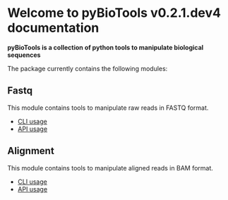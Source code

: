 # Welcome to pyBioTools v0.2.1.dev4 documentation

**pyBioTools is a collection of python tools to manipulate biological sequences**

The package currently contains the following modules:

## Fastq

This module contains tools to manipulate raw reads in FASTQ format.

* [CLI usage](usage/Fastq/CLI)
* [API usage](usage/Fastq/API)

## Alignment

This module contains tools to manipulate aligned reads in BAM format.

* [CLI usage](usage/Alignment/CLI)
* [API usage](usage/Alignment/API)
